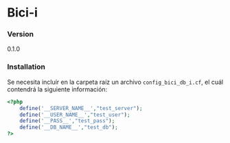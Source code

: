 # Bici-i

### Version
0.1.0

### Installation

Se necesita incluír en la carpeta raíz un archivo ```config_bici_db_i.cf```, el cuál contendrá la siguiente información:
```php
<?php
	define('__SERVER_NAME__',"test_server");
	define('__USER_NAME__',"test_user");
	define('__PASS__',"test_pass");
	define('__DB_NAME__',"test_db");
?>
```
